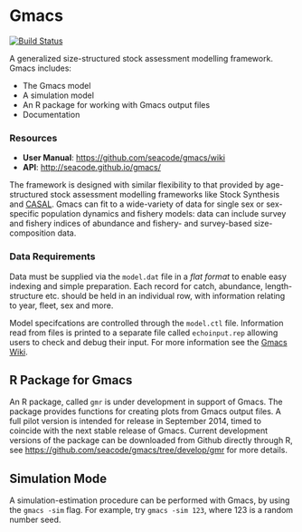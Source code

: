 # Gmacs

[![Build Status](https://travis-ci.org/seacode/gmacs.svg?branch=issue77)](https://travis-ci.org/seacode/gmacs)

A generalized size-structured stock assessment modelling framework. Gmacs includes:

  * The Gmacs model
  * A simulation model
  * An R package for working with Gmacs output files
  * Documentation

### Resources
  * **User Manual**: https://github.com/seacode/gmacs/wiki
  * **API**: http://seacode.github.io/gmacs/




The framework is designed with similar flexibility to that provided
  by age-structured stock assessment modelling frameworks like Stock Synthesis
  and [CASAL](https://www.niwa.co.nz/fisheries/tools-resources/casal). Gmacs can
  fit to a wide-variety of data for single sex or sex-specific population
  dynamics and fishery models: data can include survey and fishery indices of
  abundance and fishery- and survey-based size-composition data.

### Data Requirements

Data must be supplied via the `model.dat` file in a *flat format* to enable easy
indexing and simple preparation. Each record for catch, abundance,
length-structure etc. should be held in an individual row, with information
relating to year, fleet, sex and more.

Model specifcations are controlled through the `model.ctl` file. Information
read from files is printed to a separate file called `echoinput.rep` allowing
users to check and debug their input. For more information see the [Gmacs
Wiki](https://github.com/seacode/gmacs/wiki).

## R Package for Gmacs

An R package, called `gmr` is under development in support of Gmacs. The package
provides functions for creating plots from Gmacs output files. A full pilot
version is intended for release in September 2014, timed to coincide with the
next stable release of Gmacs. Current development versions of the package can be
downloaded from Github directly through R, see
https://github.com/seacode/gmacs/tree/develop/gmr for more details.

## Simulation Mode

A simulation-estimation procedure can be performed with Gmacs, by using the
`gmacs -sim` flag. For example, try `gmacs -sim 123`, where 123 is a random
number seed.
